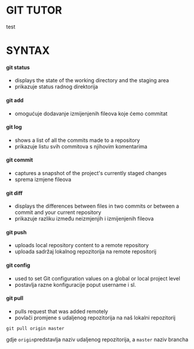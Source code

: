 # GIT TUTOR 

test

# SYNTAX

#### git status
- displays the state of the working directory and the staging area 
- prikazuje status radnog direktorija 

#### git add
- omogućuje dodavanje izmijenjenih fileova koje ćemo commitat

#### git log
-  shows a list of all the commits made to a repository
- prikazuje listu svih commitova s njihovim komentarima

#### git commit
- captures a snapshot of the project's currently staged changes
- sprema izmjene fileova 

#### git diff
- displays the differences between files in two commits or between a commit and your current repository
- prikazuje razliku između neizmjenjih i izmijenjenih fileova

#### git push
- uploads local repository content to a remote repository
- uploada sadržaj lokalnog repozitorija na remote repositorij

#### git config
- used to set Git configuration values on a global or local project level
- postavlja razne konfiguracije poput username i sl.

#### git pull
- pulls request that was added remotely
- povlači promjene s udaljenog repozitorija na naš lokalni repozitorij

```
git pull origin master
```

gdje `origin`predstavlja naziv udaljenog repozitorija, a `master` naziv brancha

